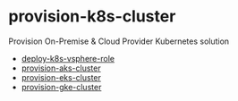# provision-k8s-cluster
Provision On-Premise &amp; Cloud Provider Kubernetes solution

* [deploy-k8s-vsphere-role](deploy-k8s-vsphere-role)
* [provision-aks-cluster](provision-aks-cluster)
* [provision-eks-cluster](provision-eks-cluster)
* [provision-gke-cluster](provision-gke-cluster)

